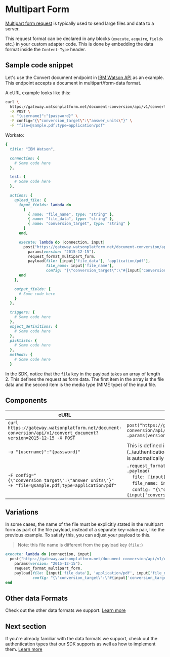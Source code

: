 # Multipart Form
[Multipart form request](https://www.w3.org/TR/html401/interact/forms.html#h-17.13.4.2) is typically used to send large files and data to a server.

This request format can be declared in any blocks (`execute`, `acquire`, `fields` etc.) in your custom adapter code. This is done by embedding the data format inside the `Content-Type` header.

## Sample code snippet
Let's use the Convert document endpoint in [IBM Watson API](https://www.ibm.com/watson/developercloud/document-conversion/api/v1/#convert-document) as an example. This endpoint accepts a document in multipart/form-data format.

A cURL example looks like this:
```sh
curl \
  https://gateway.watsonplatform.net/document-conversion/api/v1/convert_document?version=2015-12-15 \
  -X POST \
  -u "{username}":"{password}" \
  -F config="{\"conversion_target\":\"answer_units\"}" \
  -F "file=@sample.pdf;type=application/pdf"
```

Workato:
```ruby
{
  title: "IBM Watson",

  connection: {
    # Some code here
  },

  test: {
    # Some code here
  },

  actions: {
    upload_file: {
      input_fields: lambda do
        [
          { name: "file_name", type: "string" },
          { name: "file_data", type: "string" },
          { name: "conversion_target", type: "string" }
        ]
      end,

      execute: lambda do |connection, input|
        post("https://gateway.watsonplatform.net/document-conversion/api/v1/convert_document").
          params(version: "2015-12-15").
          request_format_multipart_form.
          payload(file: [input['file_data'], 'application/pdf'],
                  file_name: input['file_name'],
                  config: "{\"conversion_target\":\"#{input['conversion_target']}\"}")
      end
    },

    output_fields: {
      # Some code here
    }
  },

  triggers: {
    # Some code here
  },
  object_definitions: {
    # Some code here
  },
  picklists: {
    # Some code here
  },
  methods: {
    # Some code here
  }

```

In the SDK, notice that the `file` key in the payload takes an array of length 2. This defines the request as form data. The first item in the array is the file data and the second item is the media type (MIME type) of the input file.

## Components
<table class="unchanged rich-diff-level-one">
  <thead>
      <tr>
          <th>cURL</th>
          <th>Workato</th>
      </tr>
  </thead>
  <tbody>
    <tr>
      <td><code>curl https://gateway.watsonplatform.net/document-conversion/api/v1/convert_document?version=2015-12-15 -X POST</code></td>
      <td><code>post("https://gateway.watsonplatform.net/document-conversion/api/v1/convert_document")</code><br><code>.params(version: "2015-12-15")</code></td>
    </tr>
    <tr>
      <td><code>-u "{username}":"{password}"</code></td>
      <td>This is defined in the [connection](../authentication/basic-authentication.md) block and is automatically added onto the outgoing request.</td>
    </tr>
    <tr>
      <td><code>-F config="{\"conversion_target\":\"answer_units\"}"</code><br><code>-F "file=@sample.pdf;type=application/pdf"</code></td>
      <td><code>.request_format_multipart_form</code><br><code>.payload(</code><br>&nbsp;&nbsp;&nbsp;&nbsp;<code>file: [input['file_data'], 'application/pdf'], </code><br>&nbsp;&nbsp;&nbsp;&nbsp;<code>file_name: input['file_name'],</code><br>&nbsp;&nbsp;&nbsp;&nbsp;<code>config: "{\"conversion_target\":\"#{input['conversion_target']}\"}")</code></td>
    </tr>
  </tbody>
</table>

## Variations
In some cases, the name of the file must be explicitly stated in the multipart form as part of the file payload, instead of a separate key-value pair, like the previous example. To satisfy this, you can adjust your payload to this.

> Note: this file name is different from the payload key (`file:`)

```ruby
execute: lambda do |connection, input|
  post("https://gateway.watsonplatform.net/document-conversion/api/v1/convert_document").
    params(version: "2015-12-15").
    request_format_multipart_form.
    payload(file: [input['file_data'], 'application/pdf', input['file_name']],
            config: "{\"conversion_target\":\"#{input['conversion_target']}\"}")
end
```


## Other data Formats
Check out the other data formats we support. [Learn more](/developing-connectors/sdk/data-format.md)

## Next section
If you're already familiar with the data formats we support, check out the authentication types that our SDK supports as well as how to implement them. [Learn more](/developing-connectors/sdk/authentication.md)
